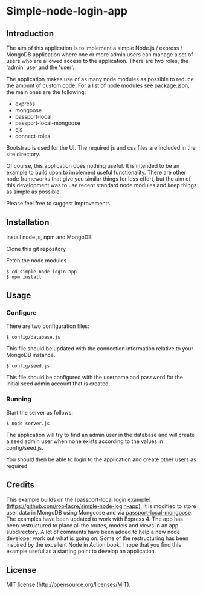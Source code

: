 # Simple-node-login-app
## Introduction
The aim of this application is to implement a simple Node.js / express / MongoDB application where one or more admin users can manage a set of users who are allowed access to the application. There are two roles, the 'admin' user and the 'user'. 

The application makes use of as many node modules as possible to reduce the amount of custom code. For a list of node modules see package.json, the main ones are the following:
* express
* mongoose
* passport-local
* passport-local-mongoose
* ejs
* connect-roles

Bootstrap is used for the UI. The required js and css files are included in the site directory. 

Of course, this application does nothing useful. It is intended to be an example to build upon to implement useful functionality. There are other node frameworks that give you similar things for less effort, but the aim of this development was to use recent standard node modules and keep things as simple as possible. 

Please feel free to suggest improvements.

## Installation
Install node.js, npm and MongoDB

Clone this git repository

Fetch the node modules
    
    $ cd simple-node-login-app
    $ npm install

## Usage

### Configure
There are two configuration files:

    $ config/database.js
This file should be updated with the connection information relative to your MongoDB instance.

    $ config/seed.js
This file should be configured with the username and password for the initial seed admin account that is created.

### Running
Start the server as follows:

    $ node server.js
The application will try to find an admin user in the database and will create a seed admin user when none exists according to the values in config/seed.js.

You should then be able to login to the application and create other users as required.

## Credits
This example builds on the [passport-local login example] (https://github.com/rob4acre/simple-node-login-app). It is modified to store user data in MongoDB using Mongoose and via [passport-local-mongoose](https://github.com/saintedlama/passport-local-mongoose). The examples have been updated to work with Express 4. The app has been restructured to place all the routes, models and views in an app subdirectory. A lot of comments have been added to help a new node developer work out what is going on. Some of the restructuring has been inspired by the excellent Node in Action book. I hope that you find this example useful as a starting point to develop an application.

## License
MIT license (http://opensource.org/licenses/MIT).
